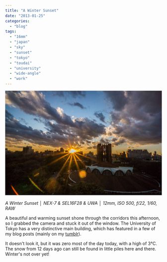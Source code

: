 ```yaml
---
title: "A Winter Sunset"
date: "2013-01-25"
categories: 
  - "blog"
tags: 
  - "16mm"
  - "japan"
  - "sky"
  - "sunset"
  - "tokyo"
  - "toudai"
  - "university"
  - "wide-angle"
  - "work"
---
```


![Toudai-Sunset.jpg](/assets/images/ad33e-toudai-sunset.jpg)

_A Winter Sunset │ NEX-7 & SEL16F28 & UWA │ 12mm, ISO 500, f/22, 1/60, RAW_

A beautiful and warming sunset shone through the corridors this afternoon, so I grabbed the camera and stuck it out of the window. The University of Tokyo has a very distinctive main building, which has featured in a few of my blog posts (mainly on my [tumblr](http://martindesu.tumblr.com "my tumblr")).

It doesn't look it, but it was zero most of the day today, with a high of 3°C. The snow from 12 days ago can still be found in little piles here and there. Winter's not over yet!
